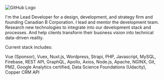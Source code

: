 ![GitHub Logo](https://img.shields.io/badge/version-4.7-green)

I'm the Lead Developer for a design, development, and strategy firm and founding Canadian B Corporation. I lead and mentor the development team. Research new technologies to integrate into our development stack and processes. And help clients transform their business vision into technical data-driven reality.

Current stack includes:

Vue (Sponsor), Vuex, Nuxt.js, Wordpress, Strapi, PHP, Javascript, MySQL, Firebase, REST API, GraphQL, Apollo, Axios, Node.js, Apache, NGINX, Git, PM2, Google Analytics certified, Data Science Foundations (Udacity), Copper CRM API

